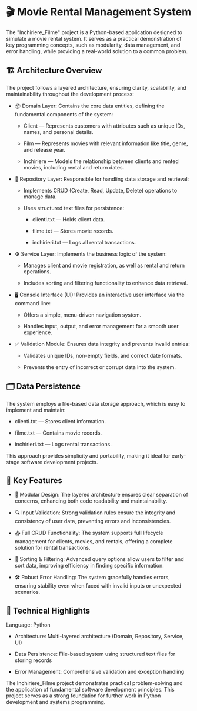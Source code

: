 # 🎬 Movie Rental Management System

The "Inchiriere_Filme" project is a Python-based application designed to simulate a movie rental system. It serves as a practical demonstration of key programming concepts, such as modularity, data management, and error handling, while providing a real-world solution to a common problem.


## 🏗️ Architecture Overview

The project follows a layered architecture, ensuring clarity, scalability, and maintainability throughout the development process:

-  📦 Domain Layer: Contains the core data entities, defining the fundamental components of the system:

    -  Client — Represents customers with attributes such as unique IDs, names, and personal details.

    -  Film — Represents movies with relevant information like title, genre, and release year.

    -  Inchiriere — Models the relationship between clients and rented movies, including rental and return dates.


-  💾 Repository Layer: Responsible for handling data storage and retrieval:

      -  Implements CRUD (Create, Read, Update, Delete) operations to manage data.

      -  Uses structured text files for persistence:

            -  clienti.txt — Holds client data.

            -  filme.txt — Stores movie records.

            -  inchirieri.txt — Logs all rental transactions.


-  ⚙️ Service Layer: Implements the business logic of the system:

      -  Manages client and movie registration, as well as rental and return operations.

      -  Includes sorting and filtering functionality to enhance data retrieval.



-  🖥️ Console Interface (UI): Provides an interactive user interface via the command line:

      -  Offers a simple, menu-driven navigation system.

      -  Handles input, output, and error management for a smooth user experience.



-  ✅ Validation Module: Ensures data integrity and prevents invalid entries:

      -  Validates unique IDs, non-empty fields, and correct date formats.

      -  Prevents the entry of incorrect or corrupt data into the system.


## 🗂️ Data Persistence

The system employs a file-based data storage approach, which is easy to implement and maintain:

-  clienti.txt — Stores client information.

-  filme.txt — Contains movie records.

-  inchirieri.txt — Logs rental transactions.

This approach provides simplicity and portability, making it ideal for early-stage software development projects.


## 🌟 Key Features

-  🎯 Modular Design: The layered architecture ensures clear separation of concerns, enhancing both code readability and maintainability.

-  🔍 Input Validation: Strong validation rules ensure the integrity and consistency of user data, preventing errors and inconsistencies.

-  📤 Full CRUD Functionality: The system supports full lifecycle management for clients, movies, and rentals, offering a complete solution for rental transactions.

-  📑 Sorting & Filtering: Advanced query options allow users to filter and sort data, improving efficiency in finding specific information.

-  🛠️ Robust Error Handling: The system gracefully handles errors, ensuring stability even when faced with invalid inputs or unexpected scenarios.


## 🔬 Technical Highlights
Language: Python

-  Architecture: Multi-layered architecture (Domain, Repository, Service, UI)

-  Data Persistence: File-based system using structured text files for storing records

-  Error Management: Comprehensive validation and exception handling

The Inchiriere_Filme project demonstrates practical problem-solving and the application of fundamental software development principles. This project serves as a strong foundation for further work in Python development and systems programming.

